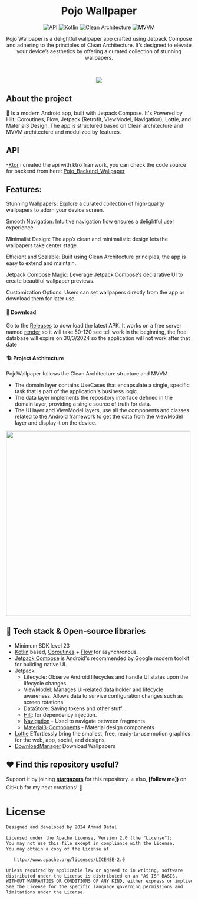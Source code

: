 <h1 align="center">Pojo Wallpaper</h1>

<p align="center">
  <a href="https://android-arsenal.com/api?level=23"><img alt="API" src="https://img.shields.io/badge/API-24%2B-brightgreen.svg?style=flat"/></a>
  <a href="https://kotlinlang.org"><img alt="Kotlin" src="https://img.shields.io/badge/Kotlin-1.9.xxx-a97bff"/></a>
  <img alt="Clean Architecture" src="https://img.shields.io/badge/Clean-Architecture-white"/>
  <img alt="MVVM" src="https://img.shields.io/badge/MVVM-Architecture-orange"/>
</p>

<p align="center">  
Pojo Wallpaper is a delightful wallpaper app crafted using Jetpack Compose and adhering to the principles of Clean Architecture. It’s designed to elevate your device’s aesthetics by offering a curated collection of stunning wallpapers.
</p>
</br>

<p align="center">
<img src="https://ik.imagekit.io/zyvpmxkx6/phone/Frame%201171274953.jpg?updatedAt=1709032815888"/>
</p>

## About the project
🚀 Is a modern Android app, built with Jetpack Compose. It's Powered by Hilt, Coroutines, Flow, Jetpack (Retrofit, ViewModel, Navigation), Lottie, and Material3 Design. The app is structured based on Clean architecture and MVVM architecture and modulized by features.

## API
-[Ktor](https://ktor.io/) i created the api with ktro framwork, you can check the code source for backend from here: [Pojo_Backend_Wallpaper](https://github.com/ahmadhashembatal77/Backend-Pojo-Wallpaper)

## Features:
<p align="left"> Stunning Wallpapers: Explore a curated collection of high-quality wallpapers to adorn your device screen.</p>
<p align="left"> Smooth Navigation: Intuitive navigation flow ensures a delightful user experience.</p>
<p align="left"> Minimalist Design: The app’s clean and minimalistic design lets the wallpapers take center stage.</p>
<p align="left"> Efficient and Scalable: Built using Clean Architecture principles, the app is easy to extend and maintain.</p>
<p align="left"> Jetpack Compose Magic: Leverage Jetpack Compose’s declarative UI to create beautiful wallpaper previews.</p>
<p align="left"> Customization Options: Users can set wallpapers directly from the app or download them for later use.</p>

#### 🔗 Download
Go to the [Releases]() to download the latest APK. It works on a free server named [render]() so it will take 50-120 sec tell work in the beginning, the free database will expire on 30/3/2024 so the application will not work after that date 

#### 🏗️ Project Architecture
PojoWallpaper follows the Clean Architecture structure and MVVM. <br> 
- The domain layer contains UseCases that encapsulate a single, specific task that is part of the application's business logic. <br>
- The data layer implements the repository interface defined in the domain layer, providing a single source of truth for data. <br>
- The UI layer and ViewModel layers, use all the components and classes related to the Android framework to get the data from the ViewModel layer and display it on the device.
<img src="https://koenig-media.raywenderlich.com/uploads/2019/06/Clean-Architecture-graph.png" width="500" />
          
## 🔧 Tech stack & Open-source libraries
- Minimum SDK level 23
- [Kotlin](https://kotlinlang.org/) based, [Coroutines](https://github.com/Kotlin/kotlinx.coroutines) + [Flow](https://kotlin.github.io/kotlinx.coroutines/kotlinx-coroutines-core/kotlinx.coroutines.flow/) for asynchronous.
- [Jetpack Compose](https://developer.android.com/jetpack/compose) is Android's recommended by Google modern toolkit for building native UI.
- Jetpack
  - Lifecycle: Observe Android lifecycles and handle UI states upon the lifecycle changes.
  - ViewModel: Manages UI-related data holder and lifecycle awareness. Allows data to survive configuration changes such as screen rotations.
  - DataStore: Saving tokens and other stuff...
  - [Hilt](https://dagger.dev/hilt/): for dependency injection.
  - [Navigation](https://developer.android.com/guide/navigation/navigation-getting-started) - Used to navigate between fragments
  - [Material3-Components](https://github.com/material-components/material3-components-android) - Material design components
- [Lottie](https://lottiefiles.com/) Effortlessly bring the smallest, free, ready-to-use motion graphics for the web, app, social, and designs.
- [DownloadManager](https://lottiefiles.com/) Download Wallpapers

## :heart: Find this repository useful?
Support it by joining __[stargazers]()__ for this repository. :star: also, __[follow me])__ on GitHub for my next creations! 🤩

# License
```XML
Designed and developed by 2024 Ahmad Batal

Licensed under the Apache License, Version 2.0 (the "License");
You may not use this file except in compliance with the License.
You may obtain a copy of the License at

   http://www.apache.org/licenses/LICENSE-2.0

Unless required by applicable law or agreed to in writing, software
distributed under the License is distributed on an "AS IS" BASIS,
WITHOUT WARRANTIES OR CONDITIONS OF ANY KIND, either express or implied.
See the License for the specific language governing permissions and
limitations under the License.
```
